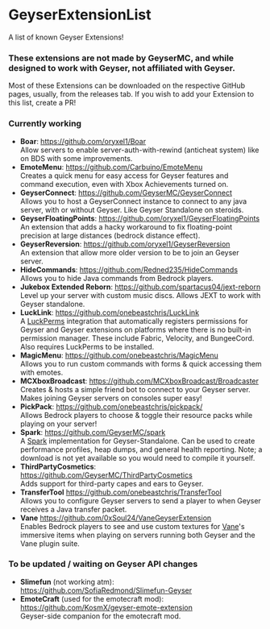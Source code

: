 # GeyserExtensionList
A list of known Geyser Extensions!

### These extensions are not made by GeyserMC, and while designed to work with Geyser, not affiliated with Geyser. 

Most of these Extensions can be downloaded on the respective GitHub pages, usually, from the releases tab.
If you wish to add your Extension to this list, create a PR!

### Currently working
- **Boar**: https://github.com/oryxel1/Boar <br>
  Allow servers to enable server-auth-with-rewind (anticheat system) like on BDS with some improvements.
- **EmoteMenu**: https://github.com/Carbuino/EmoteMenu <br>
  Creates a quick menu for easy access for Geyser features and command execution, even with Xbox Achievements turned on. 
- **GeyserConnect**: https://github.com/GeyserMC/GeyserConnect <br>
  Allows you to host a GeyserConnect instance to connect to any java server, with or without Geyser. Like Geyser Standalone on steroids.
- **GeyserFloatingPoints**: https://github.com/oryxel1/GeyserFloatingPoints <br>
  An extension that adds a hacky workaround to fix floating-point precision at large distances (bedrock distance effect).
- **GeyserReversion**: https://github.com/oryxel1/GeyserReversion <br>
  An extension that allow more older version to be to join an Geyser server.
- **HideCommands**: https://github.com/Redned235/HideCommands <br>
  Allows you to hide Java commands from Bedrock players.
- **Jukebox Extended Reborn**: https://github.com/spartacus04/jext-reborn <br>
  Level up your server with custom music discs. Allows JEXT to work with Geyser standalone.
- **LuckLink**: https://github.com/onebeastchris/LuckLink <br>
  A [LuckPerms](https://github.com/LuckPerms/LuckPerms) integration that automatically registers permissions for Geyser and Geyser extensions on platforms where
  there is no built-in permission manager. These include Fabric, Velocity, and BungeeCord. Also requires LuckPerms to be installed.
- **MagicMenu**: https://github.com/onebeastchris/MagicMenu <br>
  Allows you to run custom commands with forms & quick accessing them with emotes.
- **MCXboxBroadcast**: https://github.com/MCXboxBroadcast/Broadcaster <br>
  Creates & hosts a simple friend bot to connect to your Geyser server. Makes joining Geyser servers on consoles super easy!
- **PickPack**: https://github.com/onebeastchris/pickpack/ <br>
  Allows Bedrock players to choose & toggle their resource packs while playing on your server!
- **Spark**: https://github.com/GeyserMC/spark <br>
  A [Spark](https://spark.lucko.me/) implementation for Geyser-Standalone. Can be used to create performance profiles, heap dumps, and general health reporting.
  Note; a download is not yet available so you would need to compile it yourself.
- **ThirdPartyCosmetics**: https://github.com/GeyserMC/ThirdPartyCosmetics <br>
  Adds support for third-party capes and ears to Geyser.
- **TransferTool** https://github.com/onebeastchris/TransferTool <br>
  Allows you to configure Geyser servers to send a player to when Geyser receives a Java transfer packet.
- **Vane** https://github.com/0xSoul24/VaneGeyserExtension <br>
  Enables Bedrock players to see and use custom textures for [Vane](https://github.com/oddlama/vane)'s immersive items when playing on servers running both Geyser and the Vane plugin suite.

### To be updated / waiting on Geyser API changes
- **Slimefun** (not working atm): https://github.com/SofiaRedmond/Slimefun-Geyser <br>
- **EmoteCraft** (used for the emotecraft mod): https://github.com/KosmX/geyser-emote-extension <br>
  Geyser-side companion for the emotecraft mod.
